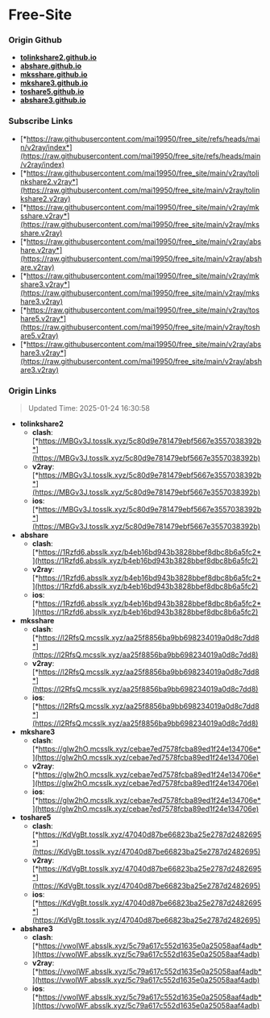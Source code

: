 # Free-Site

### Origin Github

- [**tolinkshare2.github.io**](https://github.com/tolinkshare2/tolinkshare2.github.io)
- [**abshare.github.io**](https://github.com/abshare/abshare.github.io)
- [**mksshare.github.io**](https://github.com/mksshare/mksshare.github.io)
- [**mkshare3.github.io**](https://github.com/mkshare3/mkshare3.github.io)
- [**toshare5.github.io**](https://github.com/toshare5/toshare5.github.io)
- [**abshare3.github.io**](https://github.com/abshare3/abshare3.github.io)

### Subscribe Links

- [*https://raw.githubusercontent.com/mai19950/free_site/refs/heads/main/v2ray/index*](https://raw.githubusercontent.com/mai19950/free_site/refs/heads/main/v2ray/index)
- [*https://raw.githubusercontent.com/mai19950/free_site/main/v2ray/tolinkshare2.v2ray*](https://raw.githubusercontent.com/mai19950/free_site/main/v2ray/tolinkshare2.v2ray)
- [*https://raw.githubusercontent.com/mai19950/free_site/main/v2ray/mksshare.v2ray*](https://raw.githubusercontent.com/mai19950/free_site/main/v2ray/mksshare.v2ray)
- [*https://raw.githubusercontent.com/mai19950/free_site/main/v2ray/abshare.v2ray*](https://raw.githubusercontent.com/mai19950/free_site/main/v2ray/abshare.v2ray)
- [*https://raw.githubusercontent.com/mai19950/free_site/main/v2ray/mkshare3.v2ray*](https://raw.githubusercontent.com/mai19950/free_site/main/v2ray/mkshare3.v2ray)
- [*https://raw.githubusercontent.com/mai19950/free_site/main/v2ray/toshare5.v2ray*](https://raw.githubusercontent.com/mai19950/free_site/main/v2ray/toshare5.v2ray)
- [*https://raw.githubusercontent.com/mai19950/free_site/main/v2ray/abshare3.v2ray*](https://raw.githubusercontent.com/mai19950/free_site/main/v2ray/abshare3.v2ray)

### Origin Links

> Updated Time: 2025-01-24 16:30:58

- **tolinkshare2**
  - **clash**: [*https://MBGv3J.tosslk.xyz/5c80d9e781479ebf5667e3557038392b*](https://MBGv3J.tosslk.xyz/5c80d9e781479ebf5667e3557038392b)
  - **v2ray**: [*https://MBGv3J.tosslk.xyz/5c80d9e781479ebf5667e3557038392b*](https://MBGv3J.tosslk.xyz/5c80d9e781479ebf5667e3557038392b)
  - **ios**: [*https://MBGv3J.tosslk.xyz/5c80d9e781479ebf5667e3557038392b*](https://MBGv3J.tosslk.xyz/5c80d9e781479ebf5667e3557038392b)
- **abshare**
  - **clash**: [*https://1Rzfd6.absslk.xyz/b4eb16bd943b3828bbef8dbc8b6a5fc2*](https://1Rzfd6.absslk.xyz/b4eb16bd943b3828bbef8dbc8b6a5fc2)
  - **v2ray**: [*https://1Rzfd6.absslk.xyz/b4eb16bd943b3828bbef8dbc8b6a5fc2*](https://1Rzfd6.absslk.xyz/b4eb16bd943b3828bbef8dbc8b6a5fc2)
  - **ios**: [*https://1Rzfd6.absslk.xyz/b4eb16bd943b3828bbef8dbc8b6a5fc2*](https://1Rzfd6.absslk.xyz/b4eb16bd943b3828bbef8dbc8b6a5fc2)
- **mksshare**
  - **clash**: [*https://l2RfsQ.mcsslk.xyz/aa25f8856ba9bb698234019a0d8c7dd8*](https://l2RfsQ.mcsslk.xyz/aa25f8856ba9bb698234019a0d8c7dd8)
  - **v2ray**: [*https://l2RfsQ.mcsslk.xyz/aa25f8856ba9bb698234019a0d8c7dd8*](https://l2RfsQ.mcsslk.xyz/aa25f8856ba9bb698234019a0d8c7dd8)
  - **ios**: [*https://l2RfsQ.mcsslk.xyz/aa25f8856ba9bb698234019a0d8c7dd8*](https://l2RfsQ.mcsslk.xyz/aa25f8856ba9bb698234019a0d8c7dd8)
- **mkshare3**
  - **clash**: [*https://gIw2hO.mcsslk.xyz/cebae7ed7578fcba89ed1f24e134706e*](https://gIw2hO.mcsslk.xyz/cebae7ed7578fcba89ed1f24e134706e)
  - **v2ray**: [*https://gIw2hO.mcsslk.xyz/cebae7ed7578fcba89ed1f24e134706e*](https://gIw2hO.mcsslk.xyz/cebae7ed7578fcba89ed1f24e134706e)
  - **ios**: [*https://gIw2hO.mcsslk.xyz/cebae7ed7578fcba89ed1f24e134706e*](https://gIw2hO.mcsslk.xyz/cebae7ed7578fcba89ed1f24e134706e)
- **toshare5**
  - **clash**: [*https://KdVgBt.tosslk.xyz/47040d87be66823ba25e2787d2482695*](https://KdVgBt.tosslk.xyz/47040d87be66823ba25e2787d2482695)
  - **v2ray**: [*https://KdVgBt.tosslk.xyz/47040d87be66823ba25e2787d2482695*](https://KdVgBt.tosslk.xyz/47040d87be66823ba25e2787d2482695)
  - **ios**: [*https://KdVgBt.tosslk.xyz/47040d87be66823ba25e2787d2482695*](https://KdVgBt.tosslk.xyz/47040d87be66823ba25e2787d2482695)
- **abshare3**
  - **clash**: [*https://vwoIWF.absslk.xyz/5c79a617c552d1635e0a25058aaf4adb*](https://vwoIWF.absslk.xyz/5c79a617c552d1635e0a25058aaf4adb)
  - **v2ray**: [*https://vwoIWF.absslk.xyz/5c79a617c552d1635e0a25058aaf4adb*](https://vwoIWF.absslk.xyz/5c79a617c552d1635e0a25058aaf4adb)
  - **ios**: [*https://vwoIWF.absslk.xyz/5c79a617c552d1635e0a25058aaf4adb*](https://vwoIWF.absslk.xyz/5c79a617c552d1635e0a25058aaf4adb)
